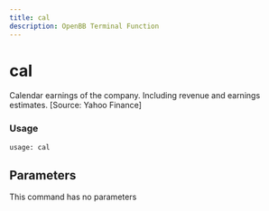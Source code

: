 ```yaml
---
title: cal
description: OpenBB Terminal Function
---
```


# cal

Calendar earnings of the company. Including revenue and earnings estimates. [Source: Yahoo Finance]

### Usage 
```python
usage: cal
```

## Parameters

This command has no parameters


